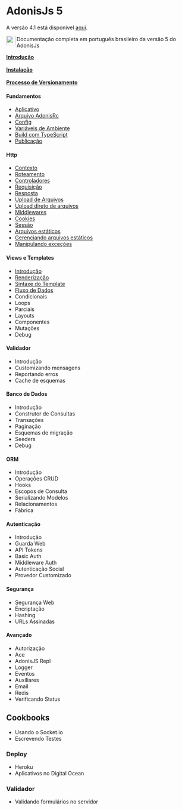 # AdonisJs 5

A versão 4.1 está disponível [aqui](https://github.com/tavaresgerson/adonisdocbr/tree/v4.1).

<p>
  <img src="https://upload.wikimedia.org/wikipedia/commons/0/05/Flag_of_Brazil.svg" width="25" align="left" />
  Documentação completa em português brasileiro da versão 5 do AdonisJs
</p>


**[Introdução](/doc/introduction.md)**
<br />
<br />
**[Instalação](/doc/installation.md)**
<br />
<br />
**[Processo de Versionamento](/doc/release-process.md)**

#### Fundamentos
+ [Aplicativo](/doc/fundamentals/application.md)
+ [Arquivo AdonisRc](/doc/fundamentals/adonis-rc-file.md)
+ [Config](/doc/fundamentals/config.md)
+ [Variáveis de Ambiente](/doc/fundamentals/environment-variables.md)
+ [Build com TypeScript](/doc/fundamentals/typescript-build-process.md)
+ [Publicação](/doc/fundamentals/deployment.md)

#### Http
+ [Contexto](/doc/http/context.md)
+ [Roteamento](/doc/http/routing.md)
+ [Controladores](/doc/http/controllers.md)
+ [Requisição](/doc/http/request.md)
+ [Resposta](/doc/http/response.md)
+ [Upload de Arquivos](/doc/http/file-uploads.md)
+ [Upload direto de arquivos](/doc/http/direct-file-uploads.md)
+ [Middlewares](/doc/http/middleware.md)
+ [Cookies](/doc/http/cookies.md)
+ [Sessão](/doc/http/session.md)
+ [Arquivos estáticos](/doc/http/static-assets.md)
+ [Gerenciando arquivos estáticos](/doc/http/assets-manager.md)
+ [Manipulando exceções](/doc/http/exception-handling.md)

#### Views e Templates
+ [Introdução](/doc/views/introduction.md)
+ [Renderização](/doc/views/rendering.md)
+ [Sintaxe do Template](/doc/views/templating-syntax.md)
+ [Fluxo de Dados](/doc/views/data-flow.md)
+ Condicionais
+ Loops
+ Parciais
+ Layouts
+ Componentes
+ Mutações
+ Debug

#### Validador
+ Introdução
+ Customizando mensagens
+ Reportando erros
+ Cache de esquemas

#### Banco de Dados
+ Introdução
+ Construtor de Consultas
+ Transações
+ Paginação
+ Esquemas de migração
+ Seeders
+ Debug

#### ORM
+ Introdução
+ Operações CRUD
+ Hooks
+ Escopos de Consulta
+ Serializando Modelos
+ Relacionamentos
+ Fábrica

#### Autenticação
+ Introdução
+ Guarda Web
+ API Tokens
+ Basic Auth
+ Middleware Auth
+ Autenticação Social
+ Provedor Customizado

#### Segurança
+ Segurança Web
+ Encriptação
+ Hashing
+ URLs Assinadas

#### Avançado
+ Autorização
+ Ace
+ AdonisJS Repl
+ Logger
+ Eventos
+ Auxiliares
+ Email
+ Redis
+ Verificando Status


## Cookbooks

+ Usando o Socket.io
+ Escrevendo Testes

### Deploy
+ Heroku
+ Aplicativos no Digital Ocean

### Validador
+ Validando formulários no servidor
